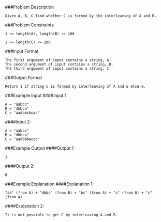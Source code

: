 ###Problem Description
```
Given A, B, C find whether C is formed by the interleaving of A and B.
```


###Problem Constraints
```
1 <= length(A), length(B) <= 100

1 <= length(C) <= 200
```


###Input Format
```
The first argument of input contains a string, A.
The second argument of input contains a string, B.
The third argument of input contains a string, C.
```


###Output Format
```
Return 1 if string C is formed by interleaving of A and B else 0.
```


###Example Input
####Input 1:

```
A = "aabcc"
B = "dbbca"
C = "aadbbcbcac"
```
####Input 2:

```
A = "aabcc"
B = "dbbca"
C = "aadbbbaccc"
```

###Example Output
####Output 1:

```
1
```
####Output 2:

```
0
```


###Example Explanation
####Explanation 1:

```
"aa" (from A) + "dbbc" (from B) + "bc" (from A) + "a" (from B) + "c" (from A)
```
####Explanation 2:

```
It is not possible to get C by interleaving A and B.
```